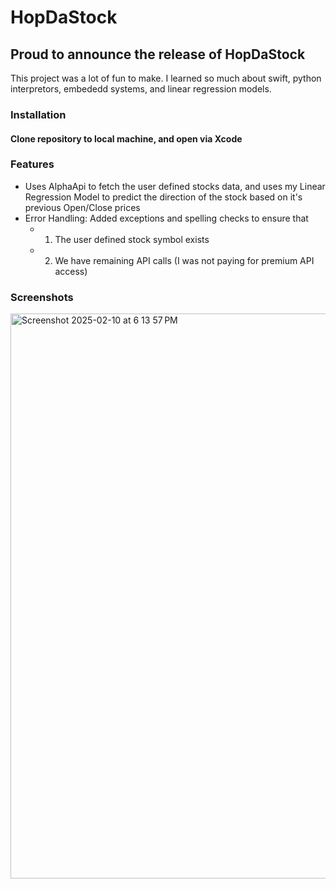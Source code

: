 # HopDaStock
## Proud to announce the release of HopDaStock
This project was a lot of fun to make. I learned so much about swift, python interpretors, embededd systems, and linear regression models. 

### Installation 
#### Clone repository to local machine, and open via Xcode

### Features
- Uses AlphaApi to fetch the user defined stocks data, and uses my Linear Regression Model to predict the direction of the stock based on it's previous Open/Close prices
- Error Handling: Added exceptions and spelling checks to ensure that
  - 1. The user defined stock symbol exists
  - 2. We have remaining API calls (I was not paying for premium API access)


### Screenshots 

<img width="904" alt="Screenshot 2025-02-10 at 6 13 57 PM" src="https://github.com/user-attachments/assets/6ab215e0-a84c-4e5a-82ce-7d9cbef5d277" />
